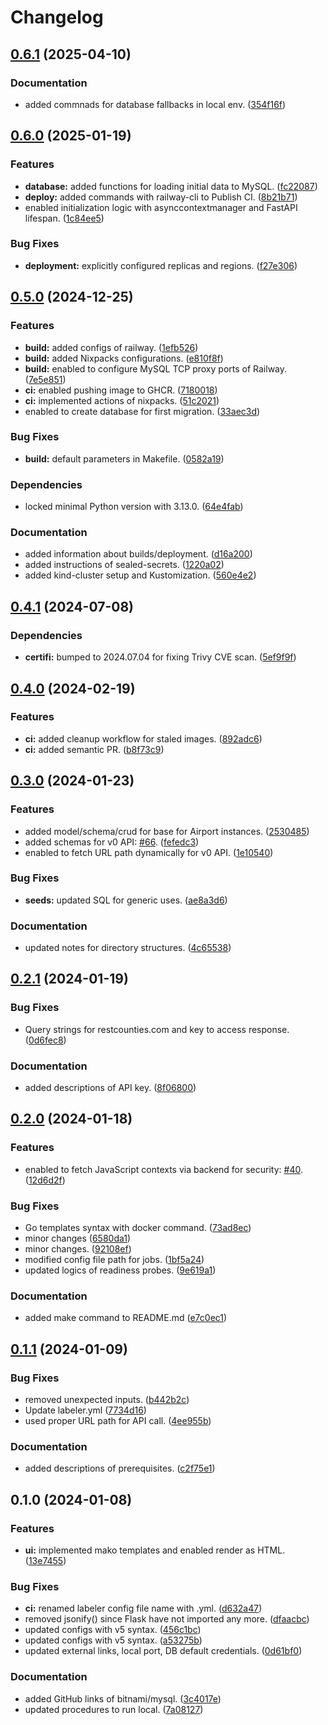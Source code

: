 # Changelog

## [0.6.1](https://github.com/hwakabh/random-travelers/compare/v0.6.0...v0.6.1) (2025-04-10)


### Documentation

* added commnads for database fallbacks in local env. ([354f16f](https://github.com/hwakabh/random-travelers/commit/354f16f6952799a47669b26bb1fa317a9998e88b))

## [0.6.0](https://github.com/hwakabh/random-travelers/compare/v0.5.0...v0.6.0) (2025-01-19)


### Features

* **database:** added functions for loading initial data to MySQL. ([fc22087](https://github.com/hwakabh/random-travelers/commit/fc220879a8b6d402048e0781d0fa63aa8a19f6cb))
* **deploy:** added commands with railway-cli to Publish CI. ([8b21b71](https://github.com/hwakabh/random-travelers/commit/8b21b71a31c6f3c9dcc9a88a6f4db082447bb4de))
* enabled initialization logic with asynccontextmanager and FastAPI lifespan. ([1c84ee5](https://github.com/hwakabh/random-travelers/commit/1c84ee5144b8c5abf38236e4ae0109ca894c6344))


### Bug Fixes

* **deployment:** explicitly configured replicas and regions. ([f27e306](https://github.com/hwakabh/random-travelers/commit/f27e3063fadd05e4f56c991f3083440587792bb8))

## [0.5.0](https://github.com/hwakabh/random-travelers/compare/v0.4.1...v0.5.0) (2024-12-25)


### Features

* **build:** added configs of railway. ([1efb526](https://github.com/hwakabh/random-travelers/commit/1efb526679b063b9b7da195eff0718fc06d8a05f))
* **build:** added Nixpacks configurations. ([e810f8f](https://github.com/hwakabh/random-travelers/commit/e810f8fa86ec8e870a5095abc5f114da02ca3b6a))
* **build:** enabled to configure MySQL TCP proxy ports of Railway. ([7e5e851](https://github.com/hwakabh/random-travelers/commit/7e5e851757433fd50b31401accb0a21ceafa1ea4))
* **ci:** enabled pushing image to GHCR. ([7180018](https://github.com/hwakabh/random-travelers/commit/7180018f1d4d6e1cb4d61bfdbe92fb0715249acb))
* **ci:** implemented actions of nixpacks. ([51c2021](https://github.com/hwakabh/random-travelers/commit/51c20214ffaf27ebb355907c8cf0c9eff1cabde5))
* enabled to create database for first migration. ([33aec3d](https://github.com/hwakabh/random-travelers/commit/33aec3da0a6be164bd63be4ee617553e306641cf))


### Bug Fixes

* **build:** default parameters in Makefile. ([0582a19](https://github.com/hwakabh/random-travelers/commit/0582a193240128be6d59c01e78f400c7d434c9fb))


### Dependencies

* locked minimal Python version with 3.13.0. ([64e4fab](https://github.com/hwakabh/random-travelers/commit/64e4fab7c152ee11536b10da011106412352ee11))


### Documentation

* added information about builds/deployment. ([d16a200](https://github.com/hwakabh/random-travelers/commit/d16a200a6b7046aad2d3e976c5074ecb5604cfd2))
* added instructions of sealed-secrets. ([1220a02](https://github.com/hwakabh/random-travelers/commit/1220a020739af11c60147edc4c424cc61d78a383))
* added kind-cluster setup and Kustomization. ([560e4e2](https://github.com/hwakabh/random-travelers/commit/560e4e243561449c373eb707421b01ed1e9c7eb4))

## [0.4.1](https://github.com/hwakabh/random-travelers/compare/v0.4.0...v0.4.1) (2024-07-08)


### Dependencies

* **certifi:** bumped to 2024.07.04 for fixing Trivy CVE scan. ([5ef9f9f](https://github.com/hwakabh/random-travelers/commit/5ef9f9fcb03d8702251cd3f8b2e78d3b75717967))

## [0.4.0](https://github.com/hwakabh/random-travelers/compare/v0.3.0...v0.4.0) (2024-02-19)


### Features

* **ci:** added cleanup workflow for staled images. ([892adc6](https://github.com/hwakabh/random-travelers/commit/892adc65bb50eeb6fc120d36bdab5dbac9014901))
* **ci:** added semantic PR. ([b8f73c9](https://github.com/hwakabh/random-travelers/commit/b8f73c9734897e205c76233e2f145082b529085a))

## [0.3.0](https://github.com/hwakabh/random-travelers/compare/v0.2.1...v0.3.0) (2024-01-23)


### Features

* added model/schema/crud for base for Airport instances. ([2530485](https://github.com/hwakabh/random-travelers/commit/2530485438624c46ff9594bca38e50ba65d612d0))
* added schemas for v0 API: [#66](https://github.com/hwakabh/random-travelers/issues/66). ([fefedc3](https://github.com/hwakabh/random-travelers/commit/fefedc3a423a4cbb090500ed0f0a613319bfe811))
* enabled to fetch URL path dynamically for v0 API. ([1e10540](https://github.com/hwakabh/random-travelers/commit/1e10540be102a0c2b42867ab473e6ecb76f9a80c))


### Bug Fixes

* **seeds:** updated SQL for generic uses. ([ae8a3d6](https://github.com/hwakabh/random-travelers/commit/ae8a3d63f5768f2bdf869943271188dce48b69ac))


### Documentation

* updated notes for directory structures. ([4c65538](https://github.com/hwakabh/random-travelers/commit/4c655384f9a2509bd7949a1776fe3b2f0384b509))

## [0.2.1](https://github.com/hwakabh/random-travelers/compare/v0.2.0...v0.2.1) (2024-01-19)


### Bug Fixes

* Query strings for restcounties.com and key to access response. ([0d6fec8](https://github.com/hwakabh/random-travelers/commit/0d6fec8f3530fac4400a47e3ac725561e00a3053))


### Documentation

* added descriptions of API key. ([8f06800](https://github.com/hwakabh/random-travelers/commit/8f06800b64597d7d7b326e251addbdcd091b8902))

## [0.2.0](https://github.com/hwakabh/random-travelers/compare/v0.1.1...v0.2.0) (2024-01-18)


### Features

* enabled to fetch JavaScript contexts via backend for security: [#40](https://github.com/hwakabh/random-travelers/issues/40). ([12d6d2f](https://github.com/hwakabh/random-travelers/commit/12d6d2f762431ad73736138f6034a75364f3627c))


### Bug Fixes

* Go templates syntax with docker command. ([73ad8ec](https://github.com/hwakabh/random-travelers/commit/73ad8eca4d1390ac958cfda8ffd4e05d6f23cfd5))
* minor changes ([6580da1](https://github.com/hwakabh/random-travelers/commit/6580da1a9f0c07344612e4651e8e30f323934291))
* minor changes. ([92108ef](https://github.com/hwakabh/random-travelers/commit/92108ef78a5b295852ca12546caea3bc63ee9e54))
* modified config file path for jobs. ([1bf5a24](https://github.com/hwakabh/random-travelers/commit/1bf5a24d6f080c5fb01b5278588fa9bef8cd64c9))
* updated logics of readiness probes. ([9e619a1](https://github.com/hwakabh/random-travelers/commit/9e619a19ca09382710586af1a495d91e55dff1d3))


### Documentation

* added make command to README.md ([e7c0ec1](https://github.com/hwakabh/random-travelers/commit/e7c0ec1486e865c6c8a3ca68cda5482be47e7bb5))

## [0.1.1](https://github.com/hwakabh/random-travelers/compare/v0.1.0...v0.1.1) (2024-01-09)


### Bug Fixes

* removed unexpected inputs. ([b442b2c](https://github.com/hwakabh/random-travelers/commit/b442b2c86c8c68ca82718063d4003bfe46ab4c05))
* Update labeler.yml ([7734d16](https://github.com/hwakabh/random-travelers/commit/7734d16e689b4f4eff50aaecd78a238f9dec6b4b))
* used proper URL path for API call. ([4ee955b](https://github.com/hwakabh/random-travelers/commit/4ee955b3e1c43f59154917386103badde36ca3f7))


### Documentation

* added descriptions of prerequisites. ([c2f75e1](https://github.com/hwakabh/random-travelers/commit/c2f75e1a67fd7d1340c10b1a0722b217295f842f))

## 0.1.0 (2024-01-08)


### Features

* **ui:** implemented mako templates and enabled render as HTML. ([13e7455](https://github.com/hwakabh/random-travelers/commit/13e745538a789bc3aed39458c173f0365ae55271))


### Bug Fixes

* **ci:** renamed labeler config file name with .yml. ([d632a47](https://github.com/hwakabh/random-travelers/commit/d632a47fe2badf675d5e19fc577623caf65824b0))
* removed jsonify() since Flask have not imported any more. ([dfaacbc](https://github.com/hwakabh/random-travelers/commit/dfaacbc28ae4a0c844ecf73247a79cf4e701411c))
* updated configs with v5 syntax. ([456c1bc](https://github.com/hwakabh/random-travelers/commit/456c1bcdd43c5f6e6980f10fcb64c22feca6de6c))
* updated configs with v5 syntax. ([a53275b](https://github.com/hwakabh/random-travelers/commit/a53275b829b077f77a058f140da74a81fad5e1a1))
* updated external links, local port, DB default credentials. ([0d61bf0](https://github.com/hwakabh/random-travelers/commit/0d61bf0df951363d33f617dddbd8b4462cddd319))


### Documentation

* added GitHub links of bitnami/mysql. ([3c4017e](https://github.com/hwakabh/random-travelers/commit/3c4017e30723028454081dcdc3816f273c87a9f9))
* updated procedures to run local. ([7a08127](https://github.com/hwakabh/random-travelers/commit/7a0812750537b772206b2fd9a5962ed6b9ab2ef3))
